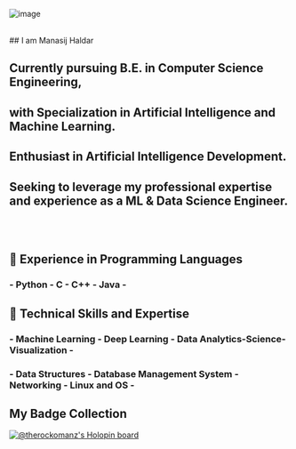 ![image](https://media-exp1.licdn.com/dms/image/D4D16AQH7w2Q67wHbXA/profile-displaybackgroundimage-shrink_350_1400/0/1666115112654?e=1672876800&v=beta&t=7tzRQDwL2lKvRIouqci7-6wKd2blpH_is9SV0Jy0ovg)

<br>
   ## I am Manasij Haldar

   ## Currently pursuing B.E. in Computer Science Engineering, 
   ## with Specialization in Artificial Intelligence and Machine Learning. 

   ## Enthusiast in Artificial Intelligence Development. 
   ## Seeking to leverage my professional expertise and experience as a ML & Data Science Engineer.


<br>
<br>

   ## 🔭 Experience in Programming Languages 
   ### - Python - C - C++ - Java -

   ## 🌱 Technical Skills and Expertise 
   ### - Machine Learning - Deep Learning - Data Analytics-Science-Visualization - 
   ### - Data Structures - Database Management System - Networking - Linux and OS - 

## My Badge Collection
[![@therockomanz's Holopin board](https://holopin.me/therockomanz)](https://holopin.io/@therockomanz)
